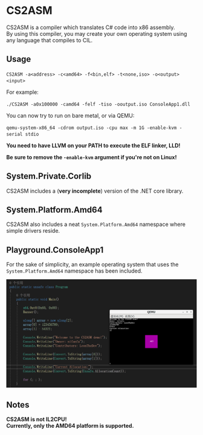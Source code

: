 # CS2ASM
CS2ASM is a compiler which translates C# code into x86 assembly.<br/>
By using this compiler, you may create your own operating system using any language that compiles to CIL.

## Usage
``CS2ASM -a<address> -c<amd64> -f<bin,elf> -t<none,iso> -o<output> <input>``

For example:

``./CS2ASM -a0x100000 -camd64 -felf -tiso -ooutput.iso ConsoleApp1.dll``

You can now try to run on bare metal, or via QEMU:

``qemu-system-x86_64 -cdrom output.iso -cpu max -m 1G -enable-kvm -serial stdio``

**You need to have LLVM on your PATH to execute the ELF linker, LLD!**

**Be sure to remove the ``-enable-kvm`` argument if you're not on Linux!**

## System.Private.Corlib
CS2ASM includes a (**very incomplete**) version of the .NET core library.

## System.Platform.Amd64
CS2ASM also includes a neat ``System.Platform.Amd64`` namespace where simple drivers reside.

## Playground.ConsoleApp1
For the sake of simplicity, an example operating system that uses the ``System.Platform.Amd64`` namespace has been included.

![Screenshot](Screenshots/QQ截图20211215002513.png)

## Notes
**CS2ASM is not IL2CPU!**<br/>
**Currently, only the AMD64 platform is supported.**
